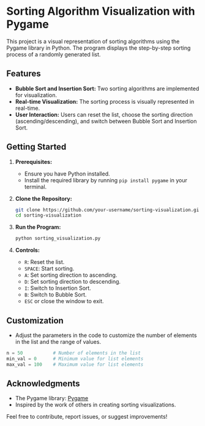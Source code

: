 # Sorting Algorithm Visualization with Pygame

This project is a visual representation of sorting algorithms using the Pygame library in Python. The program displays the step-by-step sorting process of a randomly generated list.

## Features

- **Bubble Sort and Insertion Sort:** Two sorting algorithms are implemented for visualization.
- **Real-time Visualization:** The sorting process is visually represented in real-time.
- **User Interaction:** Users can reset the list, choose the sorting direction (ascending/descending), and switch between Bubble Sort and Insertion Sort.

## Getting Started

1. **Prerequisites:**
   - Ensure you have Python installed.
   - Install the required library by running `pip install pygame` in your terminal.

2. **Clone the Repository:**
   ```bash
   git clone https://github.com/your-username/sorting-visualization.git
   cd sorting-visualization
   ```

3. **Run the Program:**
   ```bash
   python sorting_visualization.py
   ```

4. **Controls:**
   - `R`: Reset the list.
   - `SPACE`: Start sorting.
   - `A`: Set sorting direction to ascending.
   - `D`: Set sorting direction to descending.
   - `I`: Switch to Insertion Sort.
   - `B`: Switch to Bubble Sort.
   - `ESC` or close the window to exit.

## Customization

- Adjust the parameters in the code to customize the number of elements in the list and the range of values.

```python
n = 50           # Number of elements in the list
min_val = 0      # Minimum value for list elements
max_val = 100    # Maximum value for list elements
```

## Acknowledgments

- The Pygame library: [Pygame](https://www.pygame.org/)
- Inspired by the work of others in creating sorting visualizations.

Feel free to contribute, report issues, or suggest improvements!
